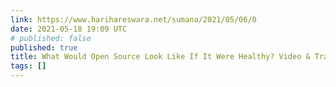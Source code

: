 ```yaml
---
link: https://www.harihareswara.net/sumana/2021/05/06/0
date: 2021-05-18 19:09 UTC
# published: false
published: true
title: What Would Open Source Look Like If It Were Healthy? Video & Transcript
tags: []
---
```



